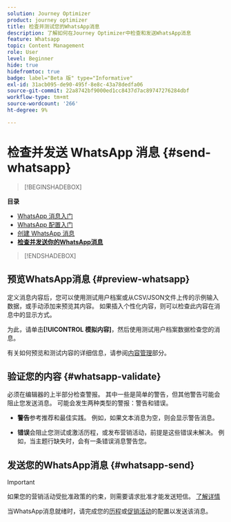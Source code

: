 ```yaml
---
solution: Journey Optimizer
product: journey optimizer
title: 检查并测试您的WhatsApp消息
description: 了解如何在Journey Optimizer中检查和发送WhatsApp消息
feature: Whatsapp
topic: Content Management
role: User
level: Beginner
hide: true
hidefromtoc: true
badge: label="Beta 版" type="Informative"
exl-id: 31acb095-de90-495f-8e8c-43a78dedfa06
source-git-commit: 22a8742bf9000ed1cc8437d7ac89747276284dbf
workflow-type: tm+mt
source-wordcount: '266'
ht-degree: 9%

---
```


# 检查并发送 WhatsApp 消息 {#send-whatsapp}

>[!BEGINSHADEBOX]

**目录**

* [WhatsApp 消息入门](get-started-whatsapp.md)
* [WhatsApp 配置入门](whatsapp-configuration.md)
* [创建 WhatsApp 消息](create-whatsapp.md)
* **[检查并发送你的WhatsApp消息](send-whatsapp.md)**

>[!ENDSHADEBOX]

## 预览WhatsApp消息 {#preview-whatsapp}

定义消息内容后，您可以使用测试用户档案或从CSV/JSON文件上传的示例输入数据，或手动添加来预览其内容。 如果插入个性化内容，则可以检查此内容在消息中的显示方式。

为此，请单击&#x200B;**[!UICONTROL 模拟内容]**，然后使用测试用户档案数据检查您的消息。

有关如何预览和测试内容的详细信息，请参阅[内容管理](../content-management/preview-test.md)部分。

## 验证您的内容 {#whatsapp-validate}

必须在编辑器的上半部分检查警报。 其中一些是简单的警告，但其他警告可能会阻止您发送消息。 可能会发生两种类型的警报：警告和错误。

* **警告**&#x200B;参考推荐和最佳实践。 例如，如果文本消息为空，则会显示警告消息。

* **错误**&#x200B;会阻止您测试或激活历程，或发布营销活动，前提是这些错误未解决。 例如，当主题行缺失时，会有一条错误消息警告您。

## 发送您的WhatsApp消息 {#whatsapp-send}

>[!IMPORTANT]
>
> 如果您的营销活动受批准政策的约束，则需要请求批准才能发送短信。 [了解详情](../test-approve/gs-approval.md)

当WhatsApp消息就绪时，请完成您的[历程](../building-journeys/publishing-the-journey.md)或[促销活动](../campaigns/review-activate-campaign.md)的配置以发送该消息。
